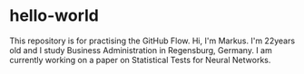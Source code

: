 # hello-world
This repository is for practising the GitHub Flow.
Hi, I'm Markus. I'm 22years old and I study Business Administration in Regensburg, Germany. I am currently working on a paper on Statistical Tests for Neural Networks.
